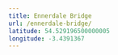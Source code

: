```yaml
---
title: Ennerdale Bridge
url: /ennerdale-bridge/
latitude: 54.529196500000005
longitude: -3.4391367
---
```


